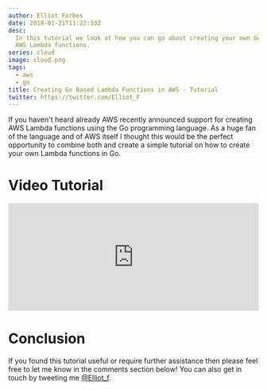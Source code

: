 ```yaml
---
author: Elliot Forbes
date: 2018-01-21T11:22:33Z
desc:
  In this tutorial we look at how you can go about creating your own Go based
  AWS Lambda functions.
series: cloud
image: cloud.png
tags:
  - aws
  - go
title: Creating Go Based Lambda Functions in AWS - Tutorial
twitter: https://twitter.com/Elliot_F
---
```


If you haven't heard already AWS recently announced support for creating AWS
Lambda functions using the Go programming language. As a huge fan of the
language and of AWS itself I thought this would be the perfect opportunity to
combine both and create a simple tutorial on how to create your own Lambda
functions in Go.

# Video Tutorial

<div style="position:relative;height:0;padding-bottom:42.76%"><iframe src="https://www.youtube.com/embed/x_yCX4kSchY?ecver=2" style="position:absolute;width:100%;height:100%;left:0" width="842" height="360" frameborder="0" allow="autoplay; encrypted-media" allowfullscreen></iframe></div>

# Conclusion

If you found this tutorial useful or require further assistance then please feel
free to let me know in the comments section below! You can also get in touch by
tweeting me [@Elliot_f](https://twitter.com/elliot_f).
